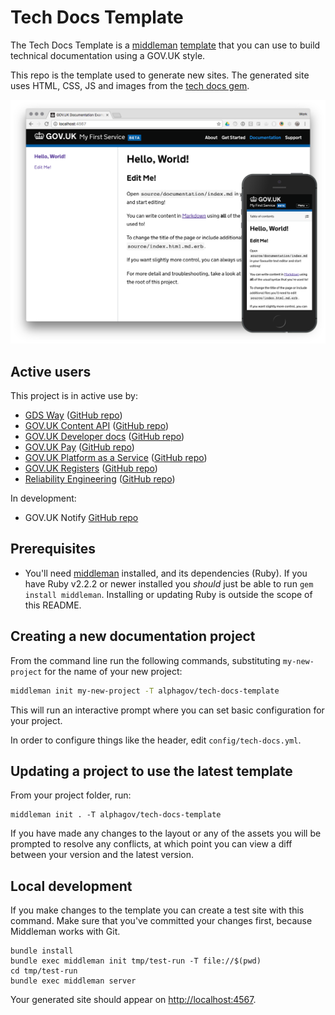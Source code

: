 # Tech Docs Template

The Tech Docs Template is a [middleman][mm] [template][mmt] that
you can use to build technical documentation using a GOV.UK style.

This repo is the template used to generate new sites. The generated site uses HTML,
CSS, JS and images from the [tech docs gem](https://github.com/alphagov/tech-docs-gem).

![Screenshot of Example Documentation](/screenshots/composite.png)

## Active users

This project is in active use by:

- [GDS Way](https://gds-way.cloudapps.digital) ([GitHub repo](https://github.com/alphagov/gds-way))
- [GOV.UK Content API](https://content-api.publishing.service.gov.uk) ([GitHub repo](https://github.com/alphagov/govuk-content-api-docs))
- [GOV.UK Developer docs](https://docs.publishing.service.gov.uk/) ([GitHub repo](https://github.com/alphagov/govuk-developer-docs))
- [GOV.UK Pay](https://govukpay-docs.cloudapps.digital) ([GitHub repo](https://github.com/alphagov/pay-tech-docs))
- [GOV.UK Platform as a Service](https://docs.cloud.service.gov.uk/) ([GitHub repo](https://github.com/alphagov/paas-tech-docs))
- [GOV.UK Registers](https://registers-docs.cloudapps.digital) ([GitHub repo](https://github.com/alphagov/registers-tech-docs))
- [Reliability Engineering](https://reliability-engineering.cloudapps.digital) ([GitHub repo](https://github.com/alphagov/reliability-engineering))

In development:

- GOV.UK Notify [GitHub repo](https://github.com/alphagov/notifications-tech-docs)

## Prerequisites

- You'll need [middleman][mm] installed, and its dependencies (Ruby). If you have Ruby v2.2.2 or newer installed you _should_ just be able to run `gem install middleman`. Installing or updating Ruby is outside the scope of this README.

## Creating a new documentation project

From the command line run the following commands, substituting `my-new-project`
for the name of your new project:

```bash
middleman init my-new-project -T alphagov/tech-docs-template
```

This will run an interactive prompt where you can set basic configuration for
your project.

In order to configure things like the header, edit `config/tech-docs.yml`.

## Updating a project to use the latest template

From your project folder, run:

```
middleman init . -T alphagov/tech-docs-template
```

If you have made any changes to the layout or any of the assets you will be
prompted to resolve any conflicts, at which point you can view a diff between
your version and the latest version.

## Local development

If you make changes to the template you can create a test site with this command.
Make sure that you've committed your changes first, because Middleman works with Git.

```
bundle install
bundle exec middleman init tmp/test-run -T file://$(pwd)
cd tmp/test-run
bundle exec middleman server
```

Your generated site should appear on <http://localhost:4567>.

[mm]: https://middlemanapp.com/
[mmt]: https://middlemanapp.com/advanced/project_templates/
